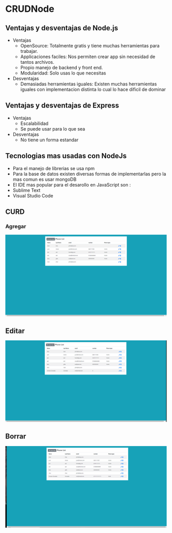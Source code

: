 # CRUDNode
## Ventajas y desventajas de Node.js
* Ventajas
  * OpenSource: Totalmente gratis y tiene muchas herramientas para trabajar.
  * Applicaciones faciles: Nos permiten crear app sin necesidad de tantos archivos.
  * Propio manejo de backend y front end.
  * Modularidad: Solo usas lo que necesitas
* Desventajas
  * Demasiadas herramientas iguales: Existen muchas herramientas iguales con implementacion distinta lo cual lo hace dificil de dominar
  

## Ventajas y desventajas de Express
* Ventajas
  * Escalabilidad
  * Se puede usar para lo que sea
* Desventajas
  * No tiene un forma estandar

## Tecnologias mas usadas con NodeJs
* Para el manejo de librerias se usa npm
* Para la base de datos existen diversas formas de implementarlas pero la mas comun es usar mongoDB
* El IDE mas popular para el desarollo en JavaScript son :
 * Sublime Text
 * Visual Studio Code

## CURD
### Agregar
![alt text](https://github.com/homeroid/CRUDNode/blob/master/gifs/create.gif?raw=true)
## Editar
![alt text](https://github.com/homeroid/CRUDNode/blob/master/gifs/edit.gif?raw=true)
## Borrar
![alt text](https://github.com/homeroid/CRUDNode/blob/master/gifs/delete.gif?raw=true)
